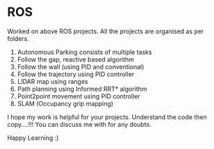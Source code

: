 # ROS
Worked on above ROS projects. 
All the projects are organised as per folders.
1. Autonomous Parking consists of multiple tasks
2. Follow the gap, reactive based algorithm
3. Follow the wall (using PID and conventional)
4. Follow the trajectory using PID controller
5. LIDAR map using ranges
6. Path planning using Informed RRT* algorithm
7. Point2point movement using PID controller
8. SLAM (Occupancy grip mapping)


I hope my work is helpful for your projects. 
Understand the code then copy....!!!
You can discuss me with for any doubts.

Happy Learning :)
